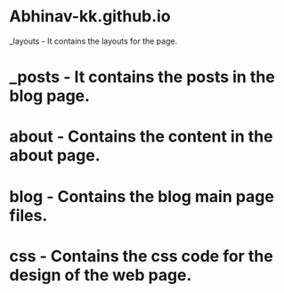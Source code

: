 # Abhinav-kk.github.io

_layouts - It contains the layouts for the page.

# _posts - It contains the posts in the blog page.

# about - Contains the content in the about page.

# blog - Contains the blog main page files.

# css - Contains the css code for the design of the web page.
